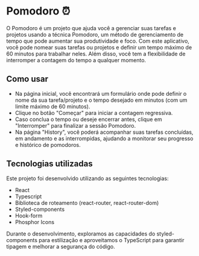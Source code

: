 # Pomodoro ⏰

O Pomodoro é um projeto que ajuda você a gerenciar suas tarefas e projetos usando a técnica Pomodoro, um método de gerenciamento de tempo que pode aumentar sua produtividade e foco. Com este aplicativo, você pode nomear suas tarefas ou projetos e definir um tempo máximo de 60 minutos para trabalhar neles. Além disso, você tem a flexibilidade de interromper a contagem do tempo a qualquer momento.

## Como usar 

- Na página inicial, você encontrará um formulário onde pode definir o nome da sua tarefa/projeto e o tempo desejado em minutos (com um limite máximo de 60 minutos).
- Clique no botão "Começar" para iniciar a contagem regressiva.
- Caso conclua o tempo ou deseje encerrar antes, clique em "Interromper" para finalizar a sessão Pomodoro.
- Na página "History", você poderá acompanhar suas tarefas concluídas, em andamento e as interrompidas, ajudando a monitorar seu progresso e histórico de pomodoros.

## Tecnologias utilizadas

Este projeto foi desenvolvido utilizando as seguintes tecnologias:

- React
- Typescript
- Biblioteca de roteamento (react-router, react-router-dom)
- Styled-components
- Hook-form
- Phosphor Icons

Durante o desenvolvimento, exploramos as capacidades do styled-components para estilização e aproveitamos o TypeScript para garantir tipagem e melhorar a segurança do código.
